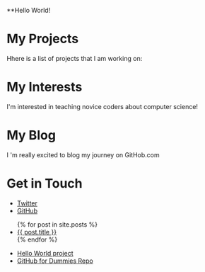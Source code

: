 **Hello World!
# My Projects
Hhere is a list of projects that I am working on:
# My Interests
I'm interested in teaching novice coders about computer science!
# My Blog
I 'm really excited to blog my journey on GitHob.com
# Get in Touch
<ul>
<li><a href="https://twitter.com/{{site.twitter_username}}">Twitter</a></li>
<li><a href="https://github.com/{{site.github_username}}">GitHub</a></li>
</ul>
<ul>
{% for post in site.posts %}
<li>
<a href="{{ post.url }}">{{ post.title }}</a>
</li>
{% endfor %}
</ul>

<ul>
<li><a href="https://sarah-wecan.github.io/HelloWorld">Hello World project</a></li>
<li><a href="https://github.com/thewecanzone/GitHubForDummiesReaders">GitHub for Dummies Repo</a></li>
</ul>
